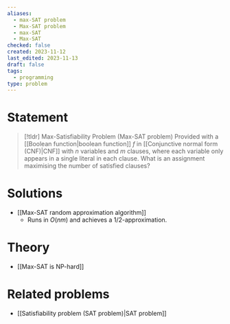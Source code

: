```yaml
---
aliases:
  - max-SAT problem
  - Max-SAT problem
  - max-SAT
  - Max-SAT
checked: false
created: 2023-11-12
last_edited: 2023-11-13
draft: false
tags:
  - programming
type: problem
---
```

# Statement

>[!tldr] Max-Satisfiability Problem (Max-SAT problem)
>Provided with a [[Boolean function|boolean function]] $f$ in [[Conjunctive normal form (CNF)|CNF]] with $n$ variables and $m$ clauses, where each variable only appears in a single literal in each clause. What is an assignment maximising the number of satisfied clauses?

# Solutions

- [[Max-SAT random approximation algorithm]]
	- Runs in $O(nm)$ and achieves a $1/2$-approximation.

# Theory

- [[Max-SAT is NP-hard]]

# Related problems

- [[Satisfiability problem (SAT problem)|SAT problem]]

